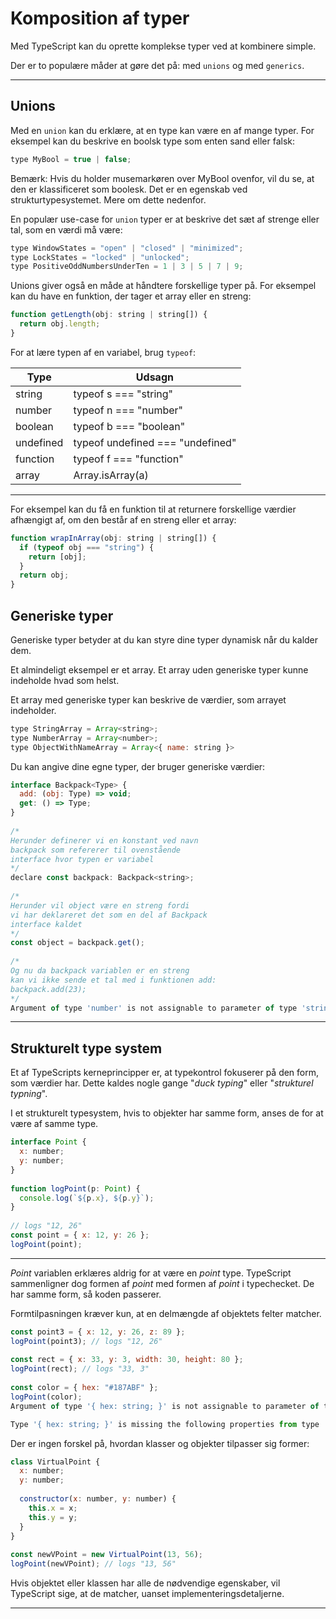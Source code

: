 # Komposition af typer

Med TypeScript kan du oprette komplekse typer ved at kombinere simple. 

Der er to populære måder at gøre det på: med `unions` og med `generics`.
___
## Unions
Med en `union` kan du erklære, at en type kan være en af mange typer. For eksempel kan du beskrive en boolsk type som enten sand eller falsk:
```js
type MyBool = true | false;
```
Bemærk: Hvis du holder musemarkøren over MyBool ovenfor, vil du se, at den er klassificeret som boolesk. Det er en egenskab ved strukturtypesystemet. Mere om dette nedenfor.

En populær use-case for `union` typer er at beskrive det sæt af strenge eller tal, som en værdi må være:
```js
type WindowStates = "open" | "closed" | "minimized";
type LockStates = "locked" | "unlocked";
type PositiveOddNumbersUnderTen = 1 | 3 | 5 | 7 | 9;
```
Unions giver også en måde at håndtere forskellige typer på. For eksempel kan du have en funktion, der tager et array eller en streng:
```js
function getLength(obj: string | string[]) {
  return obj.length;
}
```
For at lære typen af en variabel, brug `typeof`:

| Type	| Udsagn |
|--------|-------------|
|string	|typeof s === "string" |
|number|typeof n === "number"|
|boolean|typeof b === "boolean"|
|undefined|typeof undefined === "undefined"|
|function|typeof f === "function"|
|array|Array.isArray(a)|
___
For eksempel kan du få en funktion til at returnere forskellige værdier afhængigt af, om den består af en streng eller et array:
```js
function wrapInArray(obj: string | string[]) {
  if (typeof obj === "string") {
    return [obj];
  }
  return obj;
}
```
## Generiske typer
Generiske typer betyder at du kan styre dine typer dynamisk når du kalder dem. 

Et almindeligt eksempel er et array. Et array uden generiske typer kunne indeholde hvad som helst. 

Et array med generiske typer kan beskrive de værdier, som arrayet indeholder.
```js
type StringArray = Array<string>;
type NumberArray = Array<number>;
type ObjectWithNameArray = Array<{ name: string }>
```
Du kan angive dine egne typer, der bruger generiske værdier:
```js
interface Backpack<Type> {
  add: (obj: Type) => void;
  get: () => Type;
}
 
/*
Herunder definerer vi en konstant ved navn 
backpack som refererer til ovenstående 
interface hvor typen er variabel
*/
declare const backpack: Backpack<string>;
 
/* 
Herunder vil object være en streng fordi 
vi har deklareret det som en del af Backpack 
interface kaldet
*/
const object = backpack.get();
 
/*
Og nu da backpack variablen er en streng 
kan vi ikke sende et tal med i funktionen add:
backpack.add(23);
*/
Argument of type 'number' is not assignable to parameter of type 'string'.
```
___
## Strukturelt type system
Et af TypeScripts kerneprincipper er, at typekontrol fokuserer på den form, som værdier har. Dette kaldes nogle gange "*duck typing*" eller "*strukturel typning*".

I et strukturelt typesystem, hvis to objekter har samme form, anses de for at være af samme type.
```js
interface Point {
  x: number;
  y: number;
}
 
function logPoint(p: Point) {
  console.log(`${p.x}, ${p.y}`);
}
 
// logs "12, 26"
const point = { x: 12, y: 26 };
logPoint(point);
```
___
*Point* variablen erklæres aldrig for at være en *point* type. TypeScript sammenligner dog formen af *point* med formen af *point* i typechecket. De har samme form, så koden passerer.

Formtilpasningen kræver kun, at en delmængde af objektets felter matcher.
```js
const point3 = { x: 12, y: 26, z: 89 };
logPoint(point3); // logs "12, 26"
 
const rect = { x: 33, y: 3, width: 30, height: 80 };
logPoint(rect); // logs "33, 3"
 
const color = { hex: "#187ABF" };
logPoint(color);
Argument of type '{ hex: string; }' is not assignable to parameter of type 'Point'.

Type '{ hex: string; }' is missing the following properties from type 'Point': x, y
```
Der er ingen forskel på, hvordan klasser og objekter tilpasser sig former:
```js
class VirtualPoint {
  x: number;
  y: number;
 
  constructor(x: number, y: number) {
    this.x = x;
    this.y = y;
  }
}
 
const newVPoint = new VirtualPoint(13, 56);
logPoint(newVPoint); // logs "13, 56"
```
Hvis objektet eller klassen har alle de nødvendige egenskaber, vil TypeScript sige, at de matcher, uanset implementeringsdetaljerne.
___